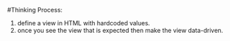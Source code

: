 #Thinking Process:
1) define a view in HTML with hardcoded values.
2) once you see the view that is expected then make the view data-driven.